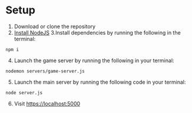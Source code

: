# Setup
1. Download or clone the repository
2. [Install NodeJS](https://nodejs.org/en/)
3.Install dependencies by running the following in the terminal:
```
npm i
```
4. Launch the game server by running the following in your terminal:
```
nodemon servers/game-server.js
```
5. Launch the main server by running the following code in your terminal:
```
node server.js
```
6. Visit [https://localhost:5000](https://localhost:5000)
